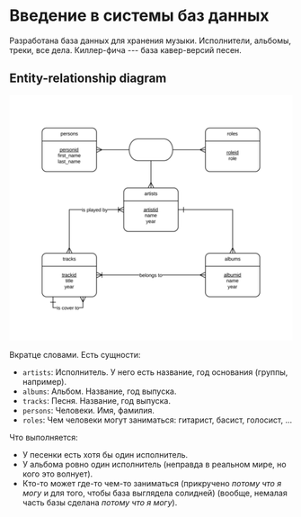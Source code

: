 Введение в системы баз данных
=============================

Разработана база данных для хранения музыки. Исполнители, альбомы,
треки, все дела. Киллер-фича --- база кавер-версий песен.

## Entity-relationship diagram ##

![ERD](ERD.png)

Вкратце словами. Есть сущности:

* `artists`: Исполнитель. У него есть название, год основания (группы,
  например).
* `albums`: Альбом. Название, год выпуска.
* `tracks`: Песня. Название, год выпуска.
* `persons`: Человеки. Имя, фамилия.
* `roles`: Чем человеки могут заниматься: гитарист, басист, голосист,
  ...

Что выполняется:

* У песенки есть хотя бы один исполнитель.
* У альбома ровно один исполнитель (неправда в реальном мире, но кого
  это волнует).
* Кто-то может где-то чем-то заниматься (прикручено _потому что я
  могу_ и для того, чтобы база выглядела солидней) (вообще, немалая
  часть базы сделана _потому что я могу_).

